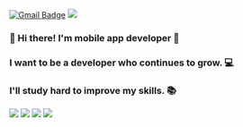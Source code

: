 

[![Gmail Badge](https://img.shields.io/badge/Gmail-D14836?style=flat&logo=Gmail&logoColor=white)](mailto:ghksrb1226@gmail.com)
<a href=https://kyuu.tistory.com target="_blank"><img src="https://img.shields.io/badge/Blog-000000?style=flat&logo=Storyblok&logoColor=09B3AF"/></a>


### 👋 Hi there! I'm mobile app developer  🚀
### I want to be a developer who continues to grow. 💻
### I'll study hard to improve my skills. 📚





<div align:left>
  <img src="https://img.shields.io/badge/iOS-000000?style=flat-square&logo=iOS&logoColor=white"/> 
<img src="https://img.shields.io/badge/Swift-F05138?style=flat-square&logo=Swift&logoColor=white"/>
<img src="https://img.shields.io/badge/html-E34F26?style=flat&logo-badge&logo=html5&logoColor=white">
<img src="https://img.shields.io/badge/github-181717?style=flat&logo-badge&logo=github&logoColor=white">
</div>


<!--
**hwankyuu/hwankyuu** is a ✨ _special_ ✨ repository because its `README.md` (this file) appears on your GitHub profile.


Here are some ideas to get you started:

- 🔭 I’m currently working on ...
- 🌱 I’m currently learning ...
- 👯 I’m looking to collaborate on ...
- 🤔 I’m looking for help with ...
- 💬 Ask me about ...
- 📫 How to reach me: ...
- 😄 Pronouns: ...
- ⚡ Fun fact: ...
-->
